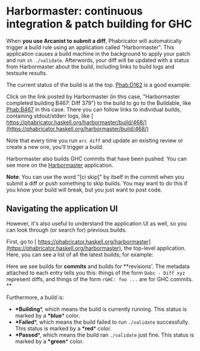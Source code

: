 


# Harbormaster: continuous integration & patch building for GHC



When **you use Arcanist to submit a diff**, Phabricator will automatically trigger a build rule using an application called "Harbormaster". This application causes a build machine in the background to apply your patch and run `sh ./validate`. Afterwords, your diff will be updated with a status from Harbormaster about the build, including links to build logs and testsuite results.



The current status of the build is at the top. [
Phab:D162](https://phabricator.haskell.org/D162) is a good example:



[](https://i.imgur.com/spVHWUT.png)



Click on the link posted by Harbormaster (in this case, "Harbormaster completed building B467: Diff 379") to the build to go to the Buildable, like [
Phab:B467](https://phabricator.haskell.org/B467) in this case. There you can follow links to individual builds, containing stdout/stderr logs, like [
https://phabricator.haskell.org/harbormaster/build/468/](https://phabricator.haskell.org/harbormaster/build/468/)



Note that every time you run `arc diff` and update an existing review or create a new one, you'll trigger a build.



Harbormaster also builds GHC commits that have been pushed. You can see more on the [
Harbormaster](https://phabricator.haskell.org/harbormaster) application.



**Note**: You can use the word "\[ci skip\]" by itself in the commit when you submit a diff or push something to skip builds. You may want to do this if you know your build will break, but you just want to post code.


## Navigating the application UI



However, it's also useful to understand the application UI as well, so you can look through (or search for) previous builds.



First, go to [
https://phabricator.haskell.org/harbormaster](https://phabricator.haskell.org/harbormaster), the top-level application. Here, you can see a list of all the latest builds; for example:



[](https://i.imgur.com/MZJBSWa.jpg)



Here we see builds for **commits** and builds for **revisions'. The metadata attached to each entry tells you this: things of the form `Dabc - Diff xyz` represent diffs, and things of the form `rGHC: foo ...` are for GHC commits.
**



Furthermore, a build is:


- **\*Building**\*, which means the build is currently running. This status is marked by a **\*blue**\* color.
- **\*Failed**\*, which means the build failed to run `./validate` successfully. This status is marked by a **\*red**\* color.
- **\*Passed**\*, which means the build ran `./validate` just fine. This status is marked by a **\*green**\* color.
